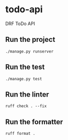 # todo-api
DRF ToDo API

## Run the project
`./manage.py runserver`

## Run the test
`./manage.py test`

## Run the linter
`ruff check . --fix`

## Run the formatter
`ruff format .`
